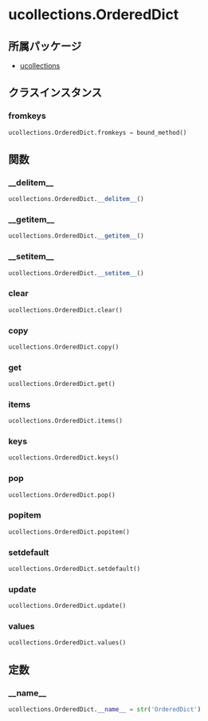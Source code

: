 # ucollections.OrderedDict

## 所属パッケージ
- [ucollections](../../module/ucollections)

## クラスインスタンス

### fromkeys
```python
ucollections.OrderedDict.fromkeys = bound_method()
```

## 関数

### \_\_delitem\_\_
```python
ucollections.OrderedDict.__delitem__()
```

### \_\_getitem\_\_
```python
ucollections.OrderedDict.__getitem__()
```

### \_\_setitem\_\_
```python
ucollections.OrderedDict.__setitem__()
```

### clear
```python
ucollections.OrderedDict.clear()
```

### copy
```python
ucollections.OrderedDict.copy()
```

### get
```python
ucollections.OrderedDict.get()
```

### items
```python
ucollections.OrderedDict.items()
```

### keys
```python
ucollections.OrderedDict.keys()
```

### pop
```python
ucollections.OrderedDict.pop()
```

### popitem
```python
ucollections.OrderedDict.popitem()
```

### setdefault
```python
ucollections.OrderedDict.setdefault()
```

### update
```python
ucollections.OrderedDict.update()
```

### values
```python
ucollections.OrderedDict.values()
```

## 定数

### \_\_name\_\_
```python
ucollections.OrderedDict.__name__ = str('OrderedDict')
```
